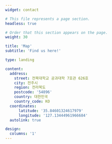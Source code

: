 ```yaml
---
widget: contact

# This file represents a page section.
headless: true

# Order that this section appears on the page.
weight: 30

title: 'Map'
subtitle: 'Find us here!'

type: landing

content:
  address:
    street: 전북대학교 공과대학 7호관 626호
    city: 전주시
    region: 전라북도
    postcode: '54896'
    country: 대한민국
    country_code: KO
  coordinates:
      latitude: '35.84601324617979'
      longitude: '127.13444961966684'
  autolink: true

design:
  columns: '1'
---
```

